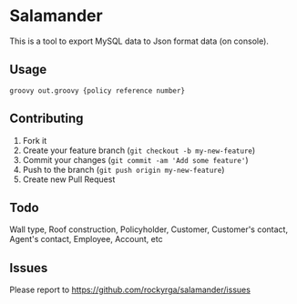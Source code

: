 Salamander
==========

This is a tool to export MySQL data to Json format data (on console).

## Usage
```
groovy out.groovy {policy reference number}
```

## Contributing

1. Fork it
2. Create your feature branch (`git checkout -b my-new-feature`)
3. Commit your changes (`git commit -am 'Add some feature'`)
4. Push to the branch (`git push origin my-new-feature`)
5. Create new Pull Request

## Todo
Wall type,
Roof construction,
Policyholder,
Customer,
Customer's contact,
Agent's contact,
Employee,
Account,
etc

## Issues
Please report to https://github.com/rockyrga/salamander/issues
